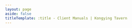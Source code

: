 ```yaml
---
layout: page
aside: false
titleTemplate: :title - Client Manuals | Kongying Tavern
---
```


<script setup>
import TeamPage from '../components/team/TeamPage.vue'
</script>

<TeamPage />
